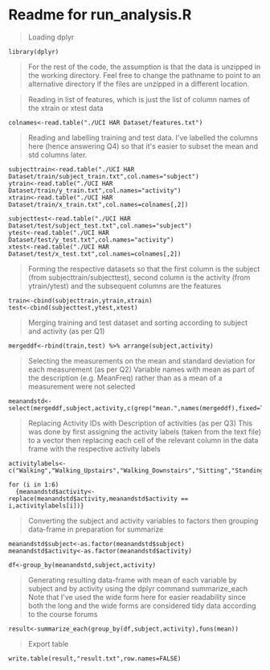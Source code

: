 # Readme for run_analysis.R

>Loading dplyr

~~~~
library(dplyr)
~~~~

>For the rest of the code, the assumption is that the data is unzipped in the working directory.
>Feel free to change the pathname to point to an alternative directory if the files are unzipped in a different location.


>Reading in list of features, which is just the list of column names of the xtrain or xtest data

~~~~
colnames<-read.table("./UCI HAR Dataset/features.txt")
~~~~

>Reading and labelling training and test data.  I've labelled the columns here (hence answering Q4) so that it's easier to subset the mean and std columns later.

~~~~
subjecttrain<-read.table("./UCI HAR Dataset/train/subject_train.txt",col.names="subject")
ytrain<-read.table("./UCI HAR Dataset/train/y_train.txt",col.names="activity")
xtrain<-read.table("./UCI HAR Dataset/train/x_train.txt",col.names=colnames[,2])
~~~~

~~~~
subjecttest<-read.table("./UCI HAR Dataset/test/subject_test.txt",col.names="subject")
ytest<-read.table("./UCI HAR Dataset/test/y_test.txt",col.names="activity")
xtest<-read.table("./UCI HAR Dataset/test/x_test.txt",col.names=colnames[,2])
~~~~

>Forming the respective datasets so that the first column is the subject (from subjecttrain/subjecttest), second column is the activity (from ytrain/ytest) 
>and the subsequent columns are the features

~~~~
train<-cbind(subjecttrain,ytrain,xtrain)
test<-cbind(subjecttest,ytest,xtest)
~~~~

>Merging training and test dataset and sorting according to subject and activity (as per Q1)

~~~
mergeddf<-rbind(train,test) %>% arrange(subject,activity)
~~~

>Selecting the measurements on the mean and standard deviation for each measurement (as per Q2)
>Variable names with mean as part of the description (e.g. MeanFreq) rather than as a mean of a measurement were not selected

~~~~
meanandstd<-select(mergeddf,subject,activity,c(grep("mean.",names(mergeddf),fixed=TRUE),grep("std",names(mergeddf))))
~~~~

>Replacing Activity IDs with Description of activities (as per Q3)
>This was done by first assigning the activity labels (taken from the text file) to a vector
>then replacing each cell of the relevant column in the data frame with the respective activity labels

~~~~
activitylabels<-c("Walking","Walking_Upstairs","Walking_Downstairs","Sitting","Standing","Laying")

for (i in 1:6)
  {meanandstd$activity<-replace(meanandstd$activity,meanandstd$activity == i,activitylabels[i])}
~~~~

>Converting the subject and activity variables to factors 
>then grouping data-frame in preparation for summarize

~~~~
meanandstd$subject<-as.factor(meanandstd$subject)
meanandstd$activity<-as.factor(meanandstd$activity)

df<-group_by(meanandstd,subject,activity)
~~~~

>Generating resulting data-frame with mean of each variable by subject and by activity using the dplyr command summarize_each
>Note that I've used the wide form here for easier readability since both the long and the wide forms are considered tidy data according to the course forums

~~~~
result<-summarize_each(group_by(df,subject,activity),funs(mean))
~~~~

>Export table

~~~~
write.table(result,"result.txt",row.names=FALSE)
~~~~
